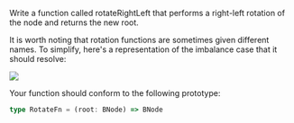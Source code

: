 Write a function called rotateRightLeft that performs a right-left rotation of the node and returns the new root.

It is worth noting that rotation functions are sometimes given different names. To simplify, here's a representation of the imbalance case that it should resolve:

![](https://i.imgur.com/Bjdw2KQ.png)

Your function should conform to the following prototype:

```typescript
type RotateFn = (root: BNode) => BNode
```
